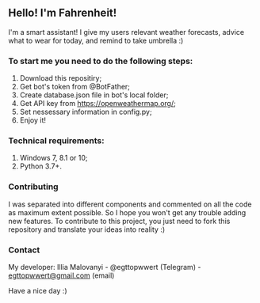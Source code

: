 ## Hello! I'm Fahrenheit!

I'm a smart assistant! I give my users relevant weather forecasts, advice what to wear for today, and remind to take umbrella :)

### To start me you need to do the following steps:

1) Download this repositiry;
2) Get bot's token from @BotFather;
3) Create database.json file in bot's local folder;
4) Get API key from https://openweathermap.org/;
5) Set nessessary information in config.py;
6) Enjoy it!

### Technical requirements:

1) Windows 7, 8.1 or 10;
2) Python 3.7+.

### Contributing
I was separated into different components and commented on all the code as maximum extent possible. So I hope you won't get any trouble adding new features.
To contribute to this project, you just need to fork this repository and translate your ideas into reality :)

### Contact
My developer: Illia Malovanyi - @egttopwwert (Telegram) - egttopwwert@gmail.com (email)

Have a nice day :)
